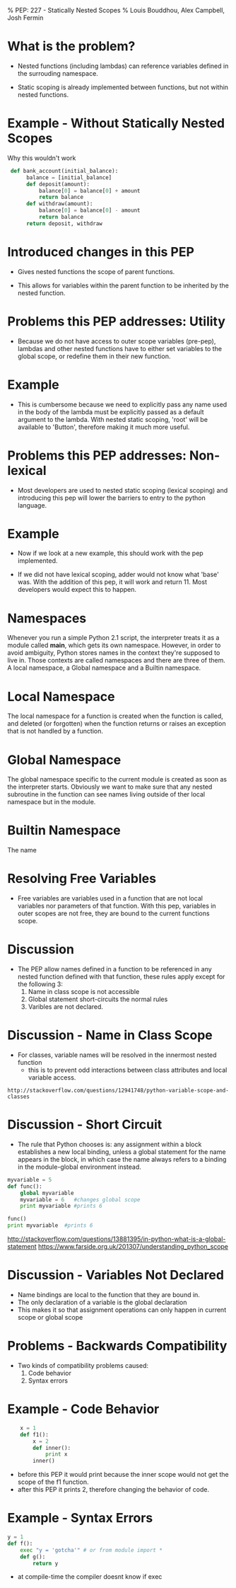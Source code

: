 % PEP: 227 - Statically Nested Scopes
% Louis Bouddhou, Alex Campbell, Josh Fermin

What is the problem?
===================  
* Nested functions (including lambdas) can reference variables defined in the surrouding namespace.

* Static scoping is already implemented between functions, but not within nested functions.

Example - Without Statically Nested Scopes
========

Why this wouldn't work


```python
 def bank_account(initial_balance):
      balance = [initial_balance]
      def deposit(amount):
          balance[0] = balance[0] + amount
          return balance
      def withdraw(amount):
          balance[0] = balance[0] - amount
          return balance
      return deposit, withdraw
``` 

Introduced changes in this PEP
=================================
* Gives nested functions the scope of parent functions.

* This allows for variables within the parent function to be inherited by the nested function.

Problems this PEP addresses: Utility
====================================

* Because we do not have access to outer scope variables (pre-pep), lambdas and other nested functions have to either set variables to the global scope, or redefine them in their new function.

Example
=======
* This is cumbersome because we need to explicitly pass any name used in the body of the lambda must be explicitly passed as a default argument to the lambda.  With nested static scoping,  'root' will be available to 'Button', therefore making it much more useful.

Problems this PEP addresses: Non-lexical
=========================================

* Most developers are used to  nested static scoping (lexical scoping) and introducing this pep will lower the barriers to entry to the python language.

Example
=======
* Now if we look at a new example, this should work with the pep implemented.

* If we did not have lexical scoping, adder would not know what 'base' was. With the addition of this pep, it will work and return 11. Most developers would expect this to happen.


















Namespaces
==========

Whenever you run a simple Python 2.1 script, the interpreter treats it as a module called __main__, which gets its own namespace. However, in order to avoid ambiguity, Python stores names in the context they're supposed to live in. Those contexts are called namespaces and there are three of them. A local namespace, a Global namespace and a Builtin namespace.

Local Namespace
===============

The local namespace for a function is created when the function is called, and deleted (or forgotten) when the function returns or raises an exception that is not handled by a function.

Global Namespace
================

The global namespace specific to the current module is created as soon as the interpreter starts. Obviously we want to make sure that any nested subroutine in the function can see names living outside of ther local namespace but in the module.

Builtin Namespace
=================

The name



Resolving Free Variables
========================

* Free variables are variables used in a function that are not local variables nor parameters of that function.  With this pep, variables in outer scopes are not free, they are bound to the current functions scope.

















Discussion
==========
* The PEP  allow names defined in a function to be referenced in any nested function defined with that function, these rules apply except for the following 3:
  1. Name in class scope is not accessible
  2. Global statement short-circuits the normal rules
  3. Varibles are not declared.


Discussion - Name in Class Scope
================================
* For classes, variable names will be resolved in the innermost nested function
  * this is to prevent odd interactions between class attributes and local variable access. 

```
http://stackoverflow.com/questions/12941748/python-variable-scope-and-classes
```

Discussion - Short Circuit
==========================
* The rule that Python chooses is: any assignment within a block establishes a new local binding, unless a global statement for the name appears in the block, in which case the name always refers to a binding in the module-global environment instead.

```python
myvariable = 5
def func():
    global myvariable
    myvariable = 6   #changes global scope
    print myvariable #prints 6

func()
print myvariable  #prints 6
```
http://stackoverflow.com/questions/13881395/in-python-what-is-a-global-statement
https://www.farside.org.uk/201307/understanding_python_scope

Discussion - Variables Not Declared
===================================
* Name bindings are local to the function that they are bound in.
* The only declaration of a variable is the global declaration
* This makes it so that assignment operations can only happen in current scope or global scope

Problems - Backwards Compatibility
=======================
* Two kinds of compatibility problems caused:
  1. Code behavior
  2. Syntax errors

Example - Code Behavior
=======
```python
    x = 1
    def f1():
        x = 2
        def inner():
            print x
        inner()
```
* before this PEP it would print  because the inner scope would not get the scope of the f1 function.
* after this PEP it prints 2, therefore changing the behavior of code.


Example - Syntax Errors
=======
``` python
y = 1
def f():
    exec "y = 'gotcha'" # or from module import *
    def g():
        return y
```
* at compile-time the compiler doesnt know if exec 











